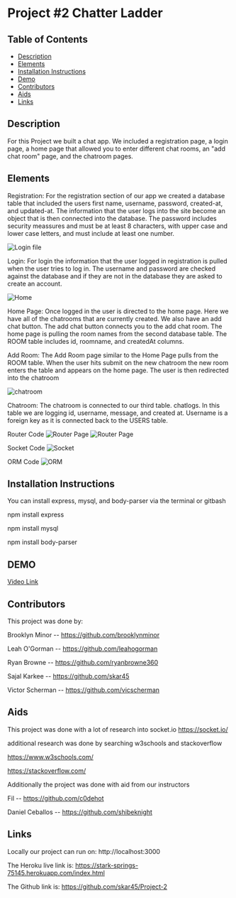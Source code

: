 # Project #2 Chatter Ladder


## **Table of Contents** 

  - [Description](#description)
  - [Elements](#elements)
  - [Installation Instructions](#installation)
  - [Demo](#usage)
  - [Contributors](#contributors)
  - [Aids](#aids)
  - [Links](#links)


## **Description**
For this Project we built a chat app. We included a registration page, a login page, a home page that allowed you to enter different chat rooms, an "add chat room" page, and the chatroom pages. 

## **Elements**
Registration:
For the registration section of our app we created a database table that included the users first name, username, password, created-at, and updated-at. The information that    the user logs into the site become an object that is then connected into the database.
The password includes security meassures and must be at least 8 characters, with upper case and lower case letters, and must include at least one number.

![Login file](docs/img/Login.PNG)

Login:
For login the information that the user logged in registration is pulled when the user tries to log in. The username and password are checked against the database and if they are not in the database they are asked to create an account.

![Home](docs/img/Home.PNG)

Home Page:
Once logged in the user is directed to the home page. Here we have all of the chatrooms that are currently created. We also have an add chat button. The add chat button connects you to the add chat room. The home page is pulling the room names from the second database table. The ROOM table includes id, roomname, and createdAt columns.

Add Room:
The Add Room page similar to the Home Page pulls from the ROOM table. When the user hits submit on the new chatroom the new room enters the table and appears on the home page. The user is then redirected into the chatroom

![chatroom](docs/img/Chatroom.PNG)

Chatroom:
The chatroom is connected to our third table. chatlogs. In this table we are logging id, username, message, and created at. Username is a foreign key as it is connected back to the USERS table.

Router Code
![Router Page](docs/img/Router1.PNG)
![Router Page](docs/img/Router2.PNG)

Socket Code
![Socket](docs/img/Socket.PNG)

ORM Code
![ORM](docs/img/ORM.PNG)


## **Installation Instructions**
You can install express, mysql, and body-parser via the terminal or gitbash

  npm install express
  
  npm install mysql
  
  npm install body-parser
  
## **DEMO**
[Video Link](https://drive.google.com/file/d/1A95aZWh2tCSKExeHcIjiwxZkWDtDSDuS/view?usp=sharing)

## **Contributors**
This project was done by:

Brooklyn Minor -- https://github.com/brooklynminor

Leah O'Gorman -- https://github.com/leahogorman

Ryan Browne -- https://github.com/ryanbrowne360

Sajal Karkee -- https://github.com/skar45

Victor Scherman -- https://github.com/vicscherman

## **Aids**
This project was done with a lot of research into socket.io
https://socket.io/

additional research was done by searching w3schools and stackoverflow

https://www.w3schools.com/

https://stackoverflow.com/

Additionally the project was done with aid from our instructors

Fil -- https://github.com/c0dehot

Daniel Ceballos -- https://github.com/shibeknight

## **Links**

Locally our project can run on: http://localhost:3000

The Heroku live link is: https://stark-springs-75145.herokuapp.com/index.html

The Github link is: https://github.com/skar45/Project-2

